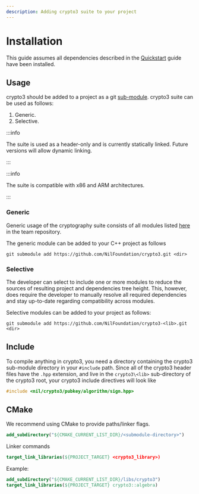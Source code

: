 ```yaml
---
description: Adding crypto3 suite to your project
---
```


# Installation

This guide assumes all dependencies described in the [Quickstart](quickstart) guide have been installed.

## Usage

crypto3 should be added to a project as a git [sub-module](https://git-scm.com/book/en/v2/Git-Tools-Submodules). crypto3 suite can be used as follows:

1. Generic.
2. Selective.

:::info

The suite is used as a header-only and is currently statically linked. Future versions will allow dynamic linking.

:::

:::info

The suite is compatible with x86 and ARM architectures.

:::

### Generic

Generic usage of the cryptography suite consists of all modules listed [here](https://github.com/orgs/NilFoundation/teams/nil-crypto3/repositories) in the team repository.

The generic module can be added to your C++ project as follows

```shell
git submodule add https://github.com/NilFoundation/crypto3.git <dir>
```

### Selective

The developer can select to include one or more modules to reduce the sources of resulting project and dependencies tree height. This, however, does require the developer to manually resolve all required dependencies and stay up-to-date regarding compatibility across modules.

Selective modules can be added to your project as follows:

```shell
git submodule add https://github.com/NilFoundation/crypto3-<lib>.git <dir>
```

## Include

To compile anything in crypto3, you need a directory containing the crypto3 sub-module directory in your `#include` path. Since all of the crypto3 header files have the `.hpp` extension, and live in the `crypto3\<lib>` sub-directory of the crypto3 root, your crypto3 include directives will look like

```cpp
#include <nil/crypto3/pubkey/algorithm/sign.hpp>
```

## CMake

We recommend using CMake to provide paths/linker flags.

```cmake
add_subdirectory("${CMAKE_CURRENT_LIST_DIR}/<submodule-directory>")
```

Linker commands

```cmake
target_link_libraries(${PROJECT_TARGET} <crypto3_library>)
```

Example:

```cmake
add_subdirectory("${CMAKE_CURRENT_LIST_DIR}/libs/crypto3")
target_link_libraries(${PROJECT_TARGET} crypto3::algebra)
```
